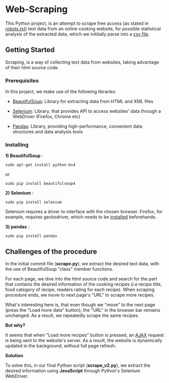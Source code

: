 # Web-Scraping
This Python project, is an attempt to scrape free access (as stated in [robots.txt](https://en.wikipedia.org/wiki/Robots_exclusion_standard)) text data from an online cooking website, for possible statistical analysis of the extracted data, which we inititally parse into a [csv file](https://en.wikipedia.org/wiki/Comma-separated_values).

## Getting Started
Scraping, is a way of collecting text data from websites, taking advantage of their html source code.

### Prerequisites
In this project, we make use of the following libraries:

- [BeautifulSoup](https://www.crummy.com/software/BeautifulSoup/bs4/doc/): Library for extracting data from HTML and XML files

- [Selenium](https://selenium-python.readthedocs.io/installation.html#introduction): Library, that provides API to access websites' data through a WebDriver (Firefox, Chrome etc)

- [Pandas](https://pandas.pydata.org/): Library, providing high-performance, convenient data structures and data analysis tools

### Installing

**1) BeautifulSoup** :
```
sudo apt-get install python-bs4
```
or
```
sudo pip install beautifulsoup4
```


**2) Selenium** :

```
sudo pip install selenium
```
  Selenium requires a driver to interface with the chosen browser. Firefox, for example, requires geckodriver, which needs to        be [installed](https://askubuntu.com/questions/870530/how-to-install-geckodriver-in-ubuntu) beforehands.
  
**3) pandas** :

```
sudo pip install pandas
```
## Challenges of the procedure

In the initial commit file (**scrape.py**), we extract the desired text data, with the use of BeautifulSoup "class" member functions.

For each page, we dive into the html source code and search for the part that contains the desired information of the cooking recipes (i.e recipe title, food category of recipe, readers rating for each recipe). When scraping procedure ends, we move to next page's "URL" to scrape more recipes.

What's interesting here is, that even though we "move" to the next page (press the "Load more data" button), the "URL" in the browser bar remains unchanged. As a result, we repeatedly scrape the same recipes.

**But why?**

It seems that when "Load more recipes" button is pressed, an [AJAX](https://en.wikipedia.org/wiki/Ajax_(programming)) request is being sent to the website's server. As a result, the website is dynamically updated in the background, without full page refresh.

**Solution**

To solve this, in our final Python script (**scrape_v2.py**), we extract the desired information using **JavaScript** through Python's Selenium WebDriver. 



